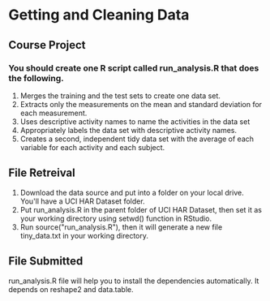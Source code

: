 # Getting and Cleaning Data


## Course Project


### You should create one R script called run_analysis.R that does the following.

1. Merges the training and the test sets to create one data set.
2. Extracts only the measurements on the mean and standard deviation for each measurement.
3. Uses descriptive activity names to name the activities in the data set
4. Appropriately labels the data set with descriptive activity names.
5. Creates a second, independent tidy data set with the average of each variable for each activity and each subject.


## File Retreival

1. Download the data source and put into a folder on your local drive. You'll have a UCI HAR Dataset folder.
2. Put run_analysis.R in the parent folder of UCI HAR Dataset, then set it as your working directory using setwd()  function in RStudio.
3. Run source("run_analysis.R"), then it will generate a new file tiny_data.txt in your working directory.


## File Submitted
run_analysis.R file will help you to install the dependencies automatically. It depends on reshape2 and data.table.